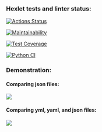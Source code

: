 ### Hexlet tests and linter status:
[![Actions Status](https://github.com/Dmitry597/python-project-50/actions/workflows/hexlet-check.yml/badge.svg)](https://github.com/Dmitry597/python-project-50/actions)

[![Maintainability](https://api.codeclimate.com/v1/badges/d6627e15210619b37f2d/maintainability)](https://codeclimate.com/github/Dmitry597/python-project-50/maintainability)

[![Test Coverage](https://api.codeclimate.com/v1/badges/d6627e15210619b37f2d/test_coverage)](https://codeclimate.com/github/Dmitry597/python-project-50/test_coverage)

[![Python CI](https://github.com/Dmitry597/python-project-50/actions/workflows/pyci.yml/badge.svg)](https://github.com/Dmitry597/python-project-50/actions/workflows/pyci.yml)

### Demonstration:

#### Comparing json files:
<a href="https://asciinema.org/a/DSRbmwiuU3yJpDjd8Wk1LbkdP" target="_blank"><img src="https://asciinema.org/a/DSRbmwiuU3yJpDjd8Wk1LbkdP.svg" /></a>

#### Comparing yml, yaml, and json files:
<a href="https://asciinema.org/a/E0KkK5vf8WRIx3j37DBn52YCM" target="_blank"><img src="https://asciinema.org/a/E0KkK5vf8WRIx3j37DBn52YCM.svg" /></a>